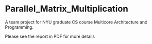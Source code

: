 # Parallel_Matrix_Multiplication
A team project for NYU graduate CS course Multicore Architecture and Programming.  

Please see the report in PDF for more details
